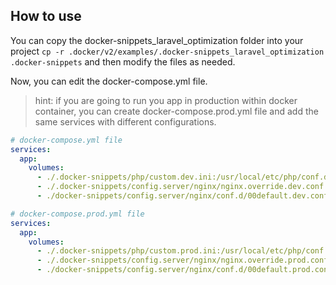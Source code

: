 ## How to use

You can copy the docker-snippets_laravel_optimization folder into your project `cp -r .docker/v2/examples/.docker-snippets_laravel_optimization .docker-snippets` and then modify the files as needed.

Now, you can edit the docker-compose.yml file.
> hint: if you are going to run you app in production within docker container, you can create docker-compose.prod.yml file and add the same services with different configurations.

```yaml
# docker-compose.yml file
services:
  app:
    volumes:
      - ./.docker-snippets/php/custom.dev.ini:/usr/local/etc/php/conf.d/zz99-laravel-optimization.ini:ro
      - ./.docker-snippets/config.server/nginx/nginx.override.dev.conf:/etc/nginx/nginx.conf:ro
      - ./docker-snippets/config.server/nginx/conf.d/00default.dev.conf:/etc/nginx/conf.d/default.conf:ro
```

```yaml
# docker-compose.prod.yml file
services:
  app:
    volumes:
      - ./.docker-snippets/php/custom.prod.ini:/usr/local/etc/php/conf.d/zz99-laravel-optimization.ini:ro
      - ./.docker-snippets/config.server/nginx/nginx.override.prod.conf:/etc/nginx/nginx.conf:ro
      - ./docker-snippets/config.server/nginx/conf.d/00default.prod.conf:/etc/nginx/conf.d/default.conf:ro
```


